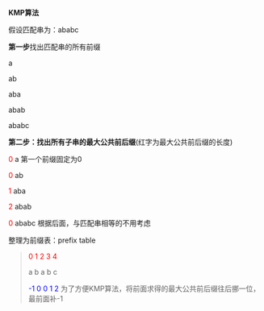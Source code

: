 **KMP算法**

假设匹配串为：ababc

**第一步**找出匹配串的所有前缀

a

ab

aba

abab

ababc

**第二步：**找出所有子串的**最大公共前后缀**(红字为最大公共前后缀的长度)

<font color="red">0</font>	a	第一个前缀固定为0

<font color="red">0</font>	ab

<font color="red">1</font>	aba

<font color="red">2</font>	abab

<font color="red">0</font>	ababc	根据后面，与匹配串相等的不用考虑

整理为前缀表：prefix table

> <font color="red">0	1	2	3	4</font>
>
> a	b	a	b	c
>
> <font color="blue">-1	0	0	1	2</font>	为了方便KMP算法，将前面求得的最大公共前后缀往后挪一位，最前面补-1
